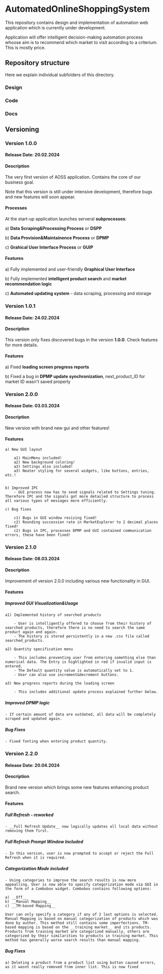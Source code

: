 # AutomatedOnlineShoppingSystem
This repository contains design and implementation of automation web application which is currently under development.

Application will offer intelligent decision-making automation process whoose aim is to recommend which market to visit according to a criterium. This is mostly price.


## Repository structure

Here we explain individual subfolders of this directory.

### Design

### Code

### Docs

## Versioning

### Version 1.0.0 

#### Release Date: 20.02.2024

#### Description
The very first version of AOSS application. Contains the core of our business goal.

Note that this version is still under intensive development, therefore bugs and new features will soon appear.

#### Processes

At the start-up application launches serveral __subprocesses__:

a) __Data Scraping&Processing Process__ or __DSPP__

b) __Data Provision&Maintainence Process__ or __DPMP__

c) __Grahical User Interface Process__ or __GUIP__

#### Features

a) Fully implemented and user-friendly __Graphical User Interface__

b) Fully implemented __intelligent product search__ and __market recommendation logic__

c) __Automated updating system__ - data scraping, processing and storage


### Version 1.0.1

#### Release Date: 24.02.2024

#### Description

This version only fixes discovered bugs in the version __1.0.0__. Check features for more details.

#### Features

a) Fixed __loading screen progress reports__

b) Fixed a bug in __DPMP update synchronization__, next_product_ID for market ID wasn't saved properly 

### Version 2.0.0

#### Release Date: 03.03.2024

#### Description

New version with brand new gui and other features!

#### Features

    a) New GUI layout

        a1) MainMenu included!
        a2) New background coloring!
        a3) Settings also included!
        a3) Neater styling for several widgets, like buttons, entries, etc.!

    
    b) Improved IPC
        - GUI process now has to send signals related to Settings tuning. Therefore IPC and the signals got more detailed structure to process all various types of messages more efficiently.
    
    c) Bug fixes
        
        c1) Bugs in GUI window resizing fixed!
        c2) Rounding succession rate in MarketExplorer to 2 decimal places fixed!
        c2) Bugs in IPC, processes DPMP and GUI contained communication errors, these have been fixed!

### Version 2.1.0

#### Release Date: 08.03.2024

#### Description

Improvement of version 2.0.0 including various new functionality in GUI.

#### Features

##### Improved GUI Visualization&Usage
        
    a1) Implemented history of searched products

        - User is intelligently offered to choose from their history of searched products, therefore there is no need to search the same product again and again.
        - The history is stored persistently in a new .csv file called searched_products.

    a2) Quantity specification menu

        - This includes preventing user from entering something else than numerical data. The Entry is highlighted in red if invalid input is entered.
        - The Default quantity value is automatically set to 1.
        - User can also use increment&decrement buttons.
    
    a3) New progress reports during the loading screen

        - This includes additional update process explained further below.

##### Improved DPMP logic

    - If certain amount of data are outdated, all data will be completely scraped and updated again.

##### Bug Fixes

    - Fixed fonting when entering product quantity.

### Version 2.2.0

#### Release Date: 20.04.2024

#### Description

Brand new version which brings some new features enhancing product search.

#### Features

##### Full Refresh - reworked

    - __Full Refresh Update__ now logically updates all local data without removing them first.

##### Full Refresh Prompt Window Included

    - In this version, user is now prompted to accept or reject the Full Refresh when it is required.

##### Categorization Mode included

    - Using categories to improve the search results is now more appealling. User is now able to specify categorization mode via GUI in the form of a Combobox widget. Combobox contains following options:

    a) __Off__
    b) __Manual Mapping__
    c) __TM-based Mapping__

    User can only specify a category if any of 2 last options is selected. Manual Mapping is based on manual categorization of products which was done by author. This method still contains some imperfections. TM-based mapping is based on the __training market__ and its products. Products from training market are categorized manually, others are categorized by their similarities to products in training market. This method has generally worse search results than manual mapping.

##### Bug Fixes

    a) Deleting a product from a product list using button caused errors, as it wasnt really removed from inner list. This is now fixed








        
    


    


